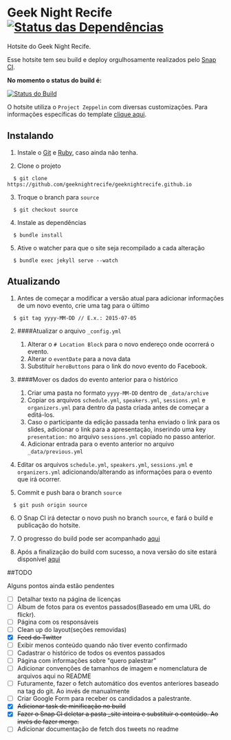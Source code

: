 # Geek Night Recife [![Status das Dependências](https://gemnasium.com/mateusrevoredo/geeknightrecife.github.io.svg)](https://gemnasium.com/mateusrevoredo/geeknightrecife.github.io)

Hotsite do Geek Night Recife.

Esse hotsite tem seu build e deploy orgulhosamente realizados pelo [Snap CI](https://snap-ci.com/).

__No momento o status do build é:__

[![Status do Build](https://snap-ci.com/mateusrevoredo/geeknightrecife.github.io/branch/source/build_image.svg)](https://snap-ci.com/mateusrevoredo/geeknightrecife.github.io/)

O hotsite utiliza o `Project Zeppelin` com diversas customizações. Para informações específicas do template [clique aqui](https://github.com/gdg-x/zeppelin).

## Instalando

1. Instale o [Git](http://git-scm.com/downloads) e [Ruby](https://www.ruby-lang.org/en/downloads/), caso ainda não tenha.

2. Clone o projeto

  ```
    $ git clone https://github.com/geeknightrecife/geeknightrecife.github.io
  ```

3. Troque o branch para `source`

  ```
    $ git checkout source
  ```

4. Instale as dependências

  ```
    $ bundle install
  ```

5. Ative o watcher para que o site seja recompilado a cada alteração

  ```
    $ bundle exec jekyll serve --watch
  ```  

## Atualizando

1. Antes de começar a modificar a versão atual para adicionar informações de um novo evento, crie uma tag para o último

  ```
    $ git tag yyyy-MM-DD // E.x.: 2015-07-05
  ```

2. ####Atualizar o arquivo `_config.yml`

	1. Alterar o `# Location Block` para o novo endereço onde ocorrerá o evento.
	2. Alterar o `eventDate` para a nova data
	3. Substituir `heroButtons` para o link do novo evento do Facebook.

3. ####Mover os dados do evento anterior para o histórico
	1. Criar uma pasta no formato `yyyy-MM-DD` dentro de `_data/archive`
	2. Copiar os arquivos `schedule.yml`, `speakers.yml`, `sessions.yml` e `organizers.yml` para dentro da pasta criada antes de começar a editá-los.
	3. Caso o participante da edição passada tenha enviado o link para os slides, adicionar o link para a apresentação, inserindo uma key `presentation:` no arquivo `sessions.yml` copiado no passo anterior.
	3. Adicionar entrada para o evento anterior no arquivo `_data/previous.yml`

4. Editar os arquivos `schedule.yml`, `speakers.yml`, `sessions.yml` e `organizers.yml` adicionando/alterando as informações para o evento que irá ocorrer.	

5. Commit e push bara o branch `source`

  ```
    $ git push origin source
  ```

6. O Snap CI irá detectar o novo push no branch `source`, e fará o build e publicação do hotsite.

7. O progresso do build pode ser acompanhado [aqui](https://snap-ci.com/mateusrevoredo/geeknightrecife.github.io/branch/source)

8. Após a finalização do build com sucesso, a nova versão do site estará disponível [aqui](http://geeknightrecife.github.io) 

##TODO

Alguns pontos ainda estão pendentes

- [ ] Detalhar texto na página de licenças
- [ ] Álbum de fotos para os eventos passados(Baseado em uma URL do flickr).
- [ ] Página com os responsáveis
- [ ] Clean up do layout(seções removidas)
- [x] ~~Feed do Twitter~~
- [ ] Exibir menos conteúdo quando não tiver evento confirmado
- [ ] Cadastrar o histórico de todos os eventos passados
- [ ] Página com informações sobre "quero palestrar"
- [ ] Adicionar convenções de tamanhos de imagem e nomenclatura de arquivos aqui no README
- [ ] Futuramente, fazer o fetch automático dos eventos anteriores baseado na tag do git. Ao invés de manualmente
- [ ] Criar Google Form para receber os candidados a palestrante.
- [x] ~~Adicionar task de minificação no build~~
- [x] ~~Fazer o Snap CI deletar a pasta _site inteira e substituir o conteúdo. Ao invés de fazer merge.~~
- [ ] Adicionar documentação de fetch dos tweets no readme
